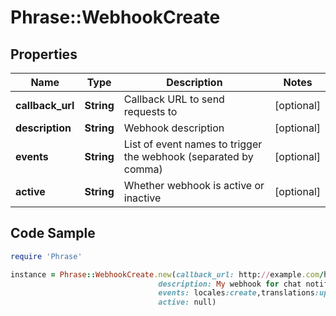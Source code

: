 # Phrase::WebhookCreate

## Properties

Name | Type | Description | Notes
------------ | ------------- | ------------- | -------------
**callback_url** | **String** | Callback URL to send requests to | [optional] 
**description** | **String** | Webhook description | [optional] 
**events** | **String** | List of event names to trigger the webhook (separated by comma) | [optional] 
**active** | **String** | Whether webhook is active or inactive | [optional] 

## Code Sample

```ruby
require 'Phrase'

instance = Phrase::WebhookCreate.new(callback_url: http://example.com/hooks/phraseapp-notifications,
                                 description: My webhook for chat notifications,
                                 events: locales:create,translations:update,
                                 active: null)
```


